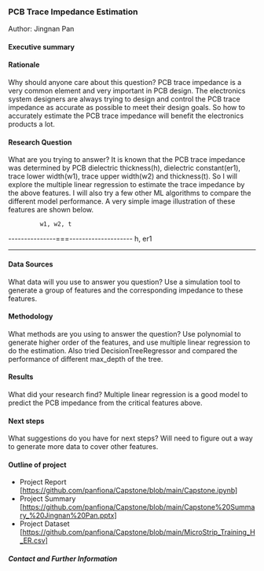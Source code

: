 ### PCB Trace Impedance Estimation
Author: Jingnan Pan

#### Executive summary

#### Rationale
Why should anyone care about this question?
PCB trace impedance is a very common element and very important in PCB design. The electronics system designers are always trying to design and control the PCB trace impedance as accurate as possible to meet their design goals. So how to accurately estimate the PCB trace impedance will benefit the electronics products a lot. 


#### Research Question
What are you trying to answer?
It is known that the PCB trace impedance was determined by PCB dielectric thickness(h), dielectric constant(er1), trace lower width(w1), trace upper width(w2) and thickness(t). So I will explore the multiple linear regression to estimate the trace impedance by the above features. I will also try a few other ML algorithms to compare the different model performance. A very simple image illustration of these features are shown below.  
          
             w1, w2, t
---------------===--------------------
h, er1

--------------------------------------

#### Data Sources
What data will you use to answer you question?
Use a simulation tool to generate a group of features and the corresponding impedance to these features.


#### Methodology
What methods are you using to answer the question?
Use polynomial to generate higher order of the features, and use multiple linear regression to do the estimation.
Also tried DecisionTreeRegressor and compared the performance of different max_depth of the tree.


#### Results
What did your research find?
Multiple linear regression is a good model to predict the PCB impedance from the critical features above. 


#### Next steps
What suggestions do you have for next steps?
Will need to figure out a way to generate more data to cover other features.

#### Outline of project

- Project Report [https://github.com/panfiona/Capstone/blob/main/Capstone.ipynb]
- Project Summary [https://github.com/panfiona/Capstone/blob/main/Capstone%20Summary_%20Jingnan%20Pan.pptx]
- Project Dataset [https://github.com/panfiona/Capstone/blob/main/MicroStrip_Training_H_ER.csv]


##### Contact and Further Information